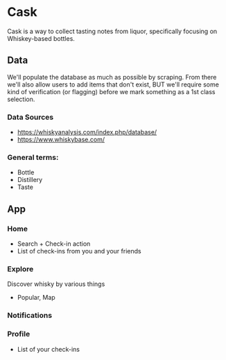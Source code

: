 # Cask

Cask is a way to collect tasting notes from liquor, specifically focusing on Whiskey-based bottles.

## Data

We'll populate the database as much as possible by scraping. From there we'll also allow users to add items that don't exist, BUT we'll require some kind of verification (or flagging) before we mark something as a 1st class selection.

### Data Sources

- https://whiskyanalysis.com/index.php/database/
- https://www.whiskybase.com/

### General terms:

- Bottle
- Distillery
- Taste

## App

### Home

- Search + Check-in action
- List of check-ins from you and your friends

### Explore

Discover whisky by various things

- Popular, Map

### Notifications

### Profile

- List of your check-ins
